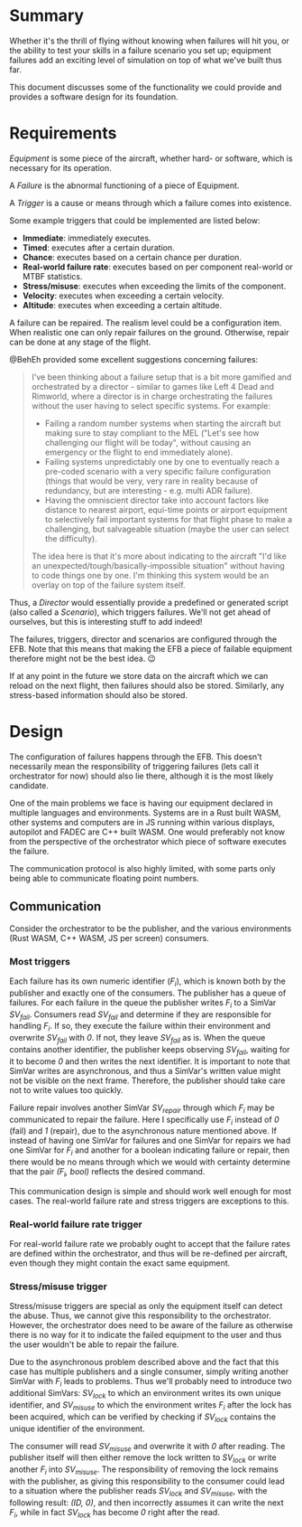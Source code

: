 # Summary

Whether it's the thrill of flying without knowing when failures will hit you, or the ability to test your skills in a failure scenario you set up; equipment failures add an exciting level of simulation on top of what we've built thus far.

This document discusses some of the functionality we could provide and provides a software design for its foundation.

# Requirements

*Equipment* is some piece of the aircraft, whether hard- or software, which is necessary for its operation.

A *Failure* is the abnormal functioning of a piece of Equipment.

A *Trigger* is a cause or means through which a failure comes into existence.

Some example triggers that could be implemented are listed below:

- **Immediate**: immediately executes.
- **Timed**: executes after a certain duration.
- **Chance**: executes based on a certain chance per duration.
- **Real-world failure rate**: executes based on per component real-world or MTBF statistics.
- **Stress/misuse**: executes when exceeding the limits of the component.
- **Velocity**: executes when exceeding a certain velocity.
- **Altitude**: executes when exceeding a certain altitude.

A failure can be repaired. The realism level could be a configuration item. When realistic one can only repair failures on the ground. Otherwise, repair can be done at any stage of the flight.

@BehEh provided some excellent suggestions concerning failures:

>  I've been thinking about a failure setup that is a bit more gamified and orchestrated by a director - similar to games like Left 4 Dead and Rimworld, where a director is in charge orchestrating the failures without the user having to select specific systems. For example:
> - Failing a random number systems when starting the aircraft but making sure to stay compliant to the MEL ("Let's see how challenging our flight will be today", without causing an emergency or the flight to end immediately alone).
> - Failing systems unpredictably one by one to eventually reach a pre-coded scenario with a very specific failure configuration (things that would be very, very rare in reality because of redundancy, but are interesting - e.g. multi ADR failure).
> - Having the omniscient director take into account factors like distance to nearest airport, equi-time points or airport equipment to selectively fail important systems for that flight phase to make a challenging, but salvageable situation (maybe the user can select the difficulty).
>
> The idea here is that it's more about indicating to the aircraft "I'd like an unexpected/tough/basically-impossible situation" without having to code things one by one. I'm thinking this system would be an overlay on top of the failure system itself.

Thus, a *Director* would essentially provide a predefined or generated script (also called a *Scenario*), which triggers failures. We'll not get ahead of ourselves, but this is interesting stuff to add indeed!

The failures, triggers, director and scenarios are configured through the EFB. Note that this means that making the EFB a piece of failable equipment therefore might not be the best idea. 😉

If at any point in the future we store data on the aircraft which we can reload on the next flight, then failures should also be stored. Similarly, any stress-based information should also be stored.

# Design

The configuration of failures happens through the EFB. This doesn't necessarily mean the responsibility of triggering failures (lets call it orchestrator for now) should also lie there, although it is the most likely candidate.

One of the main problems we face is having our equipment declared in multiple languages and environments. Systems are in a Rust built WASM, other systems and computers are in JS running within various displays, autopilot and FADEC are C++ built WASM. One would preferably not know from the perspective of the orchestrator which piece of software executes the failure.

The communication protocol is also highly limited, with some parts only being able to communicate floating point numbers.

## Communication

Consider the orchestrator to be the publisher, and the various environments (Rust WASM, C++ WASM, JS per screen) consumers. 

### Most triggers

Each failure has its own numeric identifier (*F<sub>i</sub>*), which is known both by the publisher and exactly one of the consumers. The publisher has a queue of failures. For each failure in the queue the publisher writes *F<sub>i</sub>* to a SimVar *SV<sub>fail</sub>*. Consumers read *SV<sub>fail</sub>* and determine if they are responsible for handling *F<sub>i</sub>*. If so, they execute the failure within their environment and overwrite *SV<sub>fail</sub>* with *0*. If not, they leave *SV<sub>fail</sub>* as is. When the queue contains another identifier, the publisher keeps observing *SV<sub>fail</sub>*, waiting for it to become *0* and then writes the next identifier. It is important to note that SimVar writes are asynchronous, and thus a SimVar's written value might not be visible on the next frame. Therefore, the publisher should take care not to write values too quickly.

Failure repair involves another SimVar *SV<sub>repair</sub>* through which *F<sub>i</sub>* may be communicated to repair the failure. Here I specifically use *F<sub>i</sub>* instead of *0* (fail) and *1* (repair), due to the asynchronous nature mentioned above. If instead of having one SimVar for failures and one SimVar for repairs we had one SimVar for *F<sub>i</sub>* and another for a boolean indicating failure or repair, then there would be no means through which we would with certainty determine that the pair *(F<sub>i</sub>, bool)* reflects the desired command.

This communication design is simple and should work well enough for most cases. The real-world failure rate and stress triggers are exceptions to this. 

### Real-world failure rate trigger

For real-world failure rate we probably ought to accept that the failure rates are defined within the orchestrator, and thus will be re-defined per aircraft, even though they might contain the exact same equipment.

### Stress/misuse trigger

Stress/misuse triggers are special as only the equipment itself can detect the abuse. Thus, we cannot give this responsibility to the orchestrator. However, the orchestrator does need to be aware of the failure as otherwise there is no way for it to indicate the failed equipment to the user and thus the user wouldn't be able to repair the failure.

Due to the asynchronous problem described above and the fact that this case has multiple publishers and a single consumer, simply writing another SimVar with *F<sub>i</sub>* leads to problems. Thus we'll probably need to introduce two additional SimVars: *SV<sub>lock</sub>* to which an environment writes its own unique identifier, and *SV<sub>misuse</sub>* to which the environment writes *F<sub>i</sub>* after the lock has been acquired, which can be verified by checking if *SV<sub>lock</sub>* contains the unique identifier of the environment.

The consumer will read *SV<sub>misuse</sub>* and overwrite it with *0* after reading. The publisher itself will then either remove the lock written to *SV<sub>lock</sub>* or write another *F<sub>i</sub>* into *SV<sub>misuse</sub>*. The responsibility of removing the lock remains with the publisher, as giving this responsibility to the consumer could lead to a situation where the publisher reads *SV<sub>lock</sub>* and *SV<sub>misuse</sub>*, with the following result: *(ID, 0)*, and then incorrectly assumes it can write the next *F<sub>i</sub>*, while in fact *SV<sub>lock</sub>* has become *0* right after the read.

